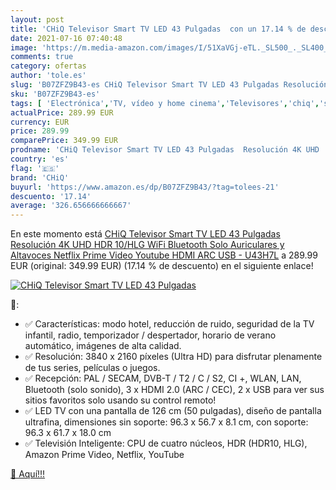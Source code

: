 ```yaml
---
layout: post
title: 'CHiQ Televisor Smart TV LED 43 Pulgadas  con un 17.14 % de descuento'
date: 2021-07-16 07:40:48
image: 'https://m.media-amazon.com/images/I/51XaVGj-eTL._SL500_._SL400_.jpg'
comments: true
category: ofertas
author: 'tole.es'
slug: 'B07ZFZ9B43-es CHiQ Televisor Smart TV LED 43 Pulgadas Resolución 4K UHD...'
sku: 'B07ZFZ9B43-es'
tags: [ 'Electrónica','TV, vídeo y home cinema','Televisores','chiq','smart','televisor','tv', ]
actualPrice: 289.99 EUR
currency: EUR
price: 289.99
comparePrice: 349.99 EUR
prodname: 'CHiQ Televisor Smart TV LED 43 Pulgadas  Resolución 4K UHD  HDR 10/HLG  WiFi  Bluetooth  Solo Auriculares y Altavoces   Netflix  Prime Video  Youtube  HDMI ARC  USB - U43H7L'
country: 'es'
flag: '🇪🇸'
brand: 'CHiQ'
buyurl: 'https://www.amazon.es/dp/B07ZFZ9B43/?tag=tolees-21'
descuento: '17.14'
average: '326.656666666667'
---
```


En este momento está [CHiQ Televisor Smart TV LED 43 Pulgadas  Resolución 4K UHD  HDR 10/HLG  WiFi  Bluetooth  Solo Auriculares y Altavoces   Netflix  Prime Video  Youtube  HDMI ARC  USB - U43H7L](https://www.amazon.es/dp/B07ZFZ9B43/?tag=tolees-21) a 289.99 EUR (original: 349.99 EUR) (17.14 %  de descuento) en el siguiente enlace!

[![CHiQ Televisor Smart TV LED 43 Pulgadas ](https://m.media-amazon.com/images/I/51XaVGj-eTL._SL500_._SL400_.jpg)](https://www.amazon.es/dp/B07ZFZ9B43/?tag=tolees-21)

🔎:

- ✅ Características: modo hotel, reducción de ruido, seguridad de la TV infantil, radio, temporizador / despertador, horario de verano automático, imágenes de alta calidad.
- ✅ Resolución: 3840 x 2160 píxeles (Ultra HD) para disfrutar plenamente de tus series, películas o juegos.
- ✅ Recepción: PAL / SECAM, DVB-T / T2 / C / S2, CI +, WLAN, LAN, Bluetooth (solo sonido), 3 x HDMI 2.0 (ARC / CEC), 2 x USB para ver sus sitios favoritos solo usando su control remoto!
- ✅ LED TV con una pantalla de 126 cm (50 pulgadas), diseño de pantalla ultrafina, dimensiones sin soporte: 96.3 x 56.7 x 8.1 cm, con soporte: 96.3 x 61.7 x 18.0 cm
- ✅ Televisión Inteligente: CPU de cuatro núcleos, HDR (HDR10, HLG), Amazon Prime Video, Netflix, YouTube

[🛒 Aquí!!!](https://www.amazon.es/dp/B07ZFZ9B43/?tag=tolees-21)
